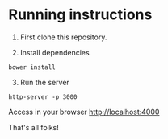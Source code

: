 # Running instructions

1. First clone this repository.

2. Install dependencies

```shell
bower install
```

3. Run the server

```shell
http-server -p 3000
```

Access in your browser [http://localhost:4000](http://localhost:3000)

That's all folks!
